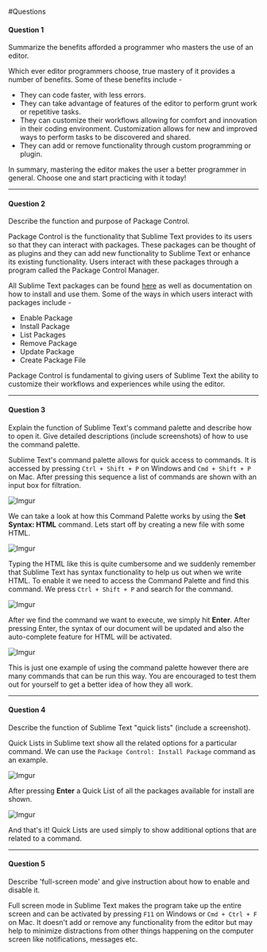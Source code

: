 #Questions

#### Question 1

Summarize the benefits afforded a programmer who masters the use of an editor.

Which ever editor programmers choose, true mastery of it provides a number of benefits. Some of these benefits include -

- They can code faster, with less errors.
- They can take advantage of features of the editor to perform grunt work or repetitive tasks.
- They can customize their workflows allowing for comfort and innovation in their coding environment. Customization allows for new and improved ways to perform tasks to be discovered and shared.
-  They can add or remove functionality through custom programming or plugin. 

In summary, mastering the editor makes the user a better programmer in general. Choose one and start practicing with it today!

--- 

#### Question 2

Describe the function and purpose of Package Control.

Package Control is the functionality that Sublime Text provides to its users so that they can interact with packages. These packages can be thought of as plugins and they can add new functionality to Sublime Text or enhance its existing functionality. Users interact with these packages through a program called the Package Control Manager. 

All Sublime Text packages can be found [here](https://packagecontrol.io/) as well as documentation on how to install and use them. Some of the ways in which users interact with packages include -

- Enable Package
- Install Package
- List Packages
- Remove Package
- Update Package
- Create Package File

Package Control is fundamental to giving users of Sublime Text the ability to customize their workflows and experiences while using the editor.

---

#### Question 3

Explain the function of Sublime Text's command palette and describe how to open it. Give detailed descriptions (include screenshots) of how to use the command palette.

Sublime Text's command palette allows for quick access to commands. It is accessed by pressing `Ctrl + Shift + P` on Windows and `Cmd + Shift + P` on Mac. After pressing this sequence a list of commands are shown with an input box for filtration. 

![Imgur](http://i.imgur.com/FA5Z02F.jpg)

We can take a look at how this Command Palette works by using the **Set Syntax: HTML** command. Lets start off by creating a new file with some HTML. 

![Imgur](http://i.imgur.com/8wSoGK8.jpg)

Typing the HTML like this is quite cumbersome and we suddenly remember that Sublime Text has syntax functionality to help us out when we write HTML. To enable it we need to access the Command Palette and find this command. We press `Ctrl + Shift + P` and search for the command. 

![Imgur](http://i.imgur.com/0A7RbVT.jpg)

After we find the command we want to execute, we simply hit **Enter**. After pressing Enter, the syntax of our document will be updated and also the auto-complete feature for HTML will be activated. 

![Imgur](http://i.imgur.com/qlPsCP4.jpg)

This is just one example of using the command palette however there are many commands that can be run this way. You are encouraged to test them out for yourself to get a better idea of how they all work.

---

#### Question 4 

Describe the function of Sublime Text "quick lists" (include a screenshot).

Quick Lists in Sublime text show all the related options for a particular command. We can use the `Package Control: Install Package` command as an example. 

![Imgur](http://i.imgur.com/DPk0c6P.jpg)

After pressing **Enter** a Quick List of all the packages available for install are shown. 

![Imgur](http://i.imgur.com/BG3aa7X.jpg)

And that's it! Quick Lists are used simply to show additional options that are related to a command. 

---

#### Question 5

Describe 'full-screen mode' and give instruction about how to enable and disable it.

Full screen mode in Sublime Text makes the program take up the entire screen and can be activated by pressing `F11` on Windows or `Cmd + Ctrl + F` on Mac. It doesn't add or remove any functionality from the editor but may help to minimize distractions from other things happening on the computer screen like notifications, messages etc.

